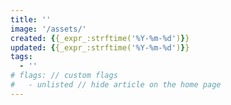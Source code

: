 ```yaml
---
title: ''
image: '/assets/'
created: {{_expr_:strftime('%Y-%m-%d')}}
updated: {{_expr_:strftime('%Y-%m-%d')}}
tags:
  - ''
# flags: // custom flags
#   - unlisted // hide article on the home page
---
```

